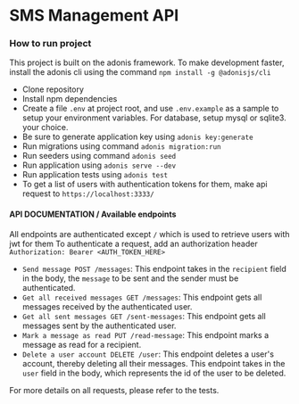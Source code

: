 # SMS Management API

### How to run project
This project is built on the adonis framework. To make development faster, install the adonis cli using the command `npm install -g @adonisjs/cli`

 - Clone repository
 - Install npm dependencies
 - Create a file `.env` at project root, and use `.env.example` as a sample to setup your environment variables. For database, setup mysql or sqlite3. your choice.
 - Be sure to generate application key using `adonis key:generate`
 - Run migrations using command `adonis migration:run`
 - Run seeders using command `adonis seed`
 - Run application using `adonis serve --dev`
 - Run application tests using `adonis test`
 - To get a list of users with authentication tokens for them, make api request to `https://localhost:3333/`


#### API DOCUMENTATION / Available endpoints

All endpoints are authenticated except `/` which is used to retrieve users with jwt for them
To authenticate a request, add an authorization header `Authorization: Bearer <AUTH_TOKEN_HERE>`

 - `Send message POST /messages`: This endpoint takes in the `recipient` field in the body, the `message` to be sent and the sender must be authenticated.
 - `Get all received messages GET /messages`: This endpoint gets all messages received by the authenticated user.
 - `Get all sent messages GET /sent-messages`: This endpoint gets all messages sent by the authenticated user.
 - `Mark a message as read PUT /read-message`: This endpoint marks a message as read for a recipient.
 - `Delete a user account DELETE /user`: This endpoint deletes a user's account, thereby deleting all their messages. This endpoint takes in the `user` field in the body, which represents the id of the user to be deleted.

 For more details on all requests, please refer to the tests.
